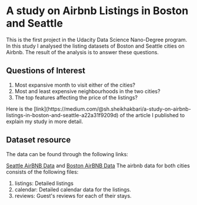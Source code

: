 <h1>A study on Airbnb Listings in Boston and Seattle</h1>
This is the first project in the Udacity Data Science Nano-Degree program. In this study I analysed the listing datasets of Boston and Seattle cities on Airbnb. The result of the analysis is to answer these questions.
<h2>Questions of Interest</h2>
<ol>
<li>Most expansive month to visit either of the cities?</li>
<li>Most and least expensive neighbourhoods in the two cities?</li>
<li>The top features affecting the price of the listings?</li>
</ol>
Here is the [link](https://medium.com/@sh.sheikhakbari/a-study-on-airbnb-listings-in-boston-and-seattle-a22a31f9209d)  of the article I published to explain my study in more detail.
<h2>Dataset resource</h2>
<p>The data can be found through the following links:</p>

[Seattle AirBNB Data](https://www.kaggle.com/airbnb/seattle/data)
and
[Boston AirBNB Data](https://www.kaggle.com/airbnb/seattle/data)
The airbnb data for both cities consists of the following files:
<ol>
<li>listings: Detailed listings</li>
<li>calendar: Detailed calendar data for the listings.</li>
<li>reviews: Guest's reviews for each of their stays.</li>
</ol>
